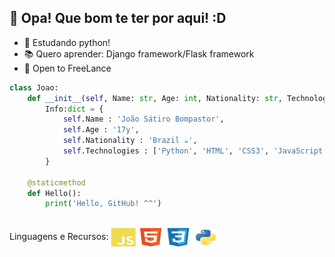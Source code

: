 ## 👋 Opa! Que bom te ter por aqui! :D

- 🌱 Estudando python!
- 📚 Quero aprender: Django framework/Flask framework
- 🍳 Open to FreeLance

```python
class Joao:
    def __init__(self, Name: str, Age: int, Nationality: str, Technologies: list) -> dict:
        Info:dict = {
            self.Name : 'João Sátiro Bompastor',
            self.Age : '17y',
            self.Nationality : 'Brazil ☕',
            self.Technologies : ['Python', 'HTML', 'CSS3', 'JavaScript']
        }

    @staticmethod
    def Hello():
        print('Hello, GitHub! ^^')
```

<div style="display: inline_block"><br>
   Linguagens e Recursos:
  <img align="center" alt="Rafa-Js" height="30" width="40" src="https://raw.githubusercontent.com/devicons/devicon/master/icons/javascript/javascript-plain.svg">
  <img align="center" alt="Rafa-HTML" height="30" width="40" src="https://raw.githubusercontent.com/devicons/devicon/master/icons/html5/html5-original.svg">
  <img align="center" alt="Rafa-CSS" height="30" width="40" src="https://raw.githubusercontent.com/devicons/devicon/master/icons/css3/css3-original.svg">
  <img align="center" alt="Rafa-Python" height="30" width="40" src="https://raw.githubusercontent.com/devicons/devicon/master/icons/python/python-original.svg">
</div>
